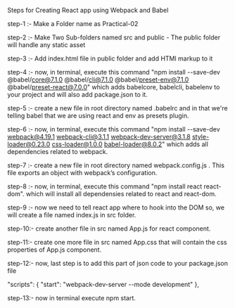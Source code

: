 Steps for Creating React app using Webpack and Babel

step-1 :- Make a Folder name as Practical-02

step-2 :- Make Two Sub-folders named src and public
        - The public folder will handle any static asset
        
step-3 :- Add index.html file in public folder and add HTMl markup to it

step-4 :- now, in terminal, execute this command "npm install --save-dev @babel/core@7.1.0 @babel/cli@7.1.0 @babel/preset-env@7.1.0 @babel/preset-react@7.0.0"
          which adds babelcore, babelcli, babelenv to your project and will also add package.json to it.
     
step-5 :- create a new file in root directory named .babelrc and in that we're telling babel that we are using react and env as presets plugin.

step-6 :- now, in terminal, execute this command "npm install --save-dev webpack@4.19.1 webpack-cli@3.1.1 webpack-dev-server@3.1.8 style-loader@0.23.0 css-loader@1.0.0 babel-loader@8.0.2" which adds all dependencies related to webpack.

step-7 :- create a new file in root directory named webpack.config.js . This file exports an object with webpack’s configuration.

step-8 :- now, in terminal, execute this command "npm install react react-dom". which will install all dependensies related to react and react-dom.

step-9 :- now we need to tell react app where to hook into the DOM so, we will create a file named index.js in src folder.

step-10:- create another file in src named App.js for react component.

step-11:- create one more file in src named App.css that will contain the css properties of App.js component.

step-12:- now, last step is to add this part of json code to your package.json file

"scripts": {
"start": "webpack-dev-server --mode development"
},

step-13:- now in terminal execute npm start.





















